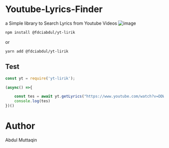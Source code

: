 # Youtube-Lyrics-Finder
a Simple library to Search Lyrics from Youtube Videos
![image](https://user-images.githubusercontent.com/31664438/131443647-c1f99e33-9c83-43e9-b515-bff26fe65efe.png)

```bash
npm install @fdciabdul/yt-lirik
```

or

``` 
yarn add @fdciabdul/yt-lirik
```

## Test 

```javascript
const yt = require('yt-lirik');

(async() =>{

    const tes = await yt.getLyrics("https://www.youtube.com/watch?v=DDWKuo3gXMQ");
    console.log(tes)
})()
```

# Author 

Abdul Muttaqin
